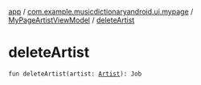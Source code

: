 [app](../../index.md) / [com.example.musicdictionaryandroid.ui.mypage](../index.md) / [MyPageArtistViewModel](index.md) / [deleteArtist](./delete-artist.md)

# deleteArtist

`fun deleteArtist(artist: `[`Artist`](../../com.example.domain.model.entity/-artist/index.md)`): Job`